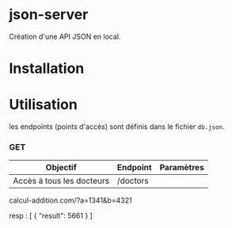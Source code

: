 # json-server

Création d'une API JSON en local.


# Installation

# Utilisation

les endpoints (points d'accès) sont définis dans le fichier `db.json`.

### GET

| Objectif | Endpoint | Paramètres |
| -------- | -------- | ---------- |
| Accès à tous les docteurs | /doctors |










calcul-addition.com/?a=1341&b=4321

resp : [ {
    "result": 5661
} ]